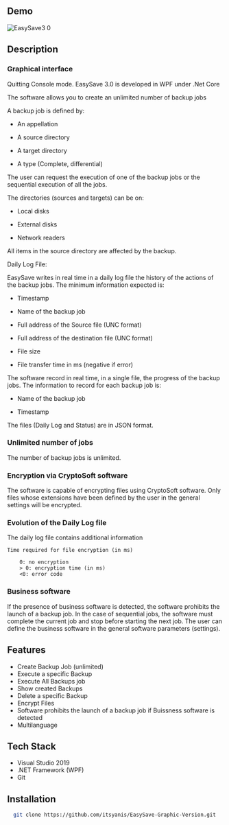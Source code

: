 ## Demo

![EasySave3 0](https://user-images.githubusercontent.com/93043965/146934783-4877e13c-2384-4566-838a-17d24e482d53.gif)

## Description

### Graphical interface

Quitting Console mode. EasySave 3.0 is developed in WPF under .Net Core

The software allows you to create an unlimited number of backup jobs

A backup job is defined by:

* An appellation

* A source directory

* A target directory

* A type (Complete, differential)

   
The user can request the execution of one of the backup jobs or the sequential execution of all the jobs.

The directories (sources and targets) can be on:

* Local disks

* External disks

* Network readers

All items in the source directory are affected by the backup.

Daily Log File:

EasySave writes in real time in a daily log file the history of the actions of the backup jobs. The minimum information expected is:

* Timestamp

* Name of the backup job

* Full address of the Source file (UNC format)

* Full address of the destination file (UNC format)

* File size

* File transfer time in ms (negative if error)

The software record in real time, in a single file, the progress of the backup jobs. The information to record for each backup job is:

* Name of the backup job

* Timestamp

The files (Daily Log and Status) are in JSON format. 


### Unlimited number of jobs

The number of backup jobs is unlimited.

### Encryption via CryptoSoft software

The software is capable of encrypting files using CryptoSoft software. Only files whose extensions have been defined by the user in the general settings will be encrypted.

### Evolution of the Daily Log file

The daily log file contains additional information

    Time required for file encryption (in ms)

        0: no encryption
        > 0: encryption time (in ms)
        <0: error code

### Business software

If the presence of business software is detected, the software prohibits the launch of a backup job. In the case of sequential jobs, the software must complete the current job and stop before starting the next job.
The user can define the business software in the general software parameters (settings).


## Features

* Create Backup Job (unlimited)
* Execute a specific Backup 
* Execute All Backups job
* Show created Backups
* Delete a specific Backup 
* Encrypt Files 
* Software prohibits the launch of a backup job if Buissness software is detected
* Multilanguage


## Tech Stack

* Visual Studio 2019
* .NET Framework (WPF)
* Git 

## Installation

```bash
  git clone https://github.com/itsyanis/EasySave-Graphic-Version.git
```
